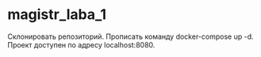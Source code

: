# magistr_laba_1
Склонировать репозиторий.
Прописать команду docker-compose up -d.
Проект доступен по адресу localhost:8080.
